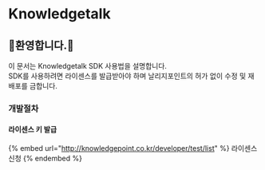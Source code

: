# Knowledgetalk

## 환영합니다.

이 문서는 Knowledgetalk SDK 사용법을 설명합니다.\
SDK를 사용하려면 라이센스를 발급받아야 하며 날리지포인트의 허가 없이 수정 및 재배포를 금합니다.

### 개발절차

#### 라이센스 키 발급

{% embed url="http://knowledgepoint.co.kr/developer/test/list" %}
라이센스 신청
{% endembed %}
